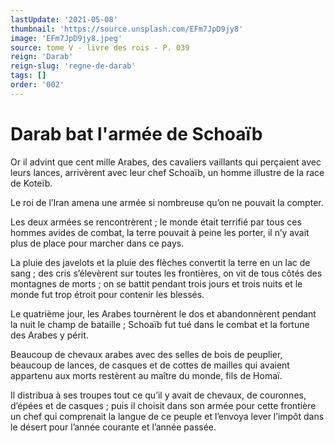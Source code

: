 ```yaml
---
lastUpdate: '2021-05-08'
thumbnail: 'https://source.unsplash.com/EFm7JpD9jy8'
image: 'EFm7JpD9jy8.jpeg'
source: tome V - livre des rois - P. 039
reign: 'Darab'
reign-slug: 'regne-de-darab'
tags: []
order: '002'
---
```


# Darab bat l'armée de Schoaïb

Or il advint que cent mille Arabes, des cavaliers vaillants qui perçaient avec leurs lances, arrivèrent avec leur chef Schoaïb, un homme illustre de la race de Koteïb.

Le roi de l’Iran amena une armée si nombreuse qu’on ne pouvait la compter.

Les deux armées se rencontrèrent ; le monde était terrifié par tous ces hommes avides de combat, la terre pouvait à peine les porter, il n’y avait plus de place pour marcher dans ce pays.

La pluie des javelots et la pluie des flèches convertit la terre en un lac de sang ; des cris s’élevèrent sur toutes les frontières, on vit de tous côtés des montagnes de morts ; on se battit pendant trois jours et trois nuits et le monde fut trop étroit pour contenir les blessés.

Le quatrième jour, les Arabes tournèrent le dos et abandonnèrent pendant la nuit le champ de bataille ; Schoaïb fut tué dans le combat et la fortune des Arabes y périt.

Beaucoup de chevaux arabes avec des selles de bois de peuplier, beaucoup de lances, de casques et de cottes de mailles qui avaient appartenu aux morts restèrent au maître du monde, fils de Homaï.

Il distribua à ses troupes tout ce qu’il y avait de chevaux, de couronnes, d’épées et de casques ; puis il choisit dans son armée pour cette frontière un chef qui comprenait la langue de ce peuple et l’envoya lever l’impôt dans le désert pour l’année courante et l’année passée.

